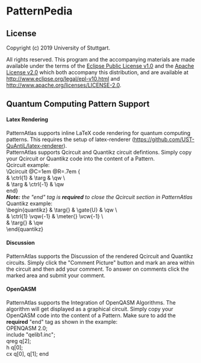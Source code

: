 # PatternPedia
## License

Copyright (c) 2019 University of Stuttgart.

All rights reserved. This program and the accompanying materials
are made available under the terms of the [Eclipse Public License v1.0]
and the [Apache License v2.0] which both accompany this distribution,
and are available at http://www.eclipse.org/legal/epl-v10.html
and http://www.apache.org/licenses/LICENSE-2.0.

[Apache License v2.0]: http://www.apache.org/licenses/LICENSE-2.0.html
[Eclipse Public License v1.0]: http://www.eclipse.org/legal/epl-v10.html

## Quantum Computing Pattern Support
#### Latex Rendering
PatternAtlas supports inline LaTeX code rendering for quantum computing patterns.
This requires the setup of latex-renderer (https://github.com/UST-QuAntiL/latex-renderer).  
PatternAtlas supports Qcircuit and Quantikz circuit defintions. 
Simply copy your Qcircuit or Quantikz code into the content of a Pattern.  
Qcircuit example:  
\Qcircuit @C=1em @R=.7em {  
  & \ctrl{1} & \targ & \qw \\  
  & \targ & \ctrl{-1} & \qw  
  end}    
  ***Note:** the "end" tag is __required__ to close the Qcircuit section in PatternAtlas*    
Quantikz example:  
 \begin{quantikz}
  & \targ{} & \gate{U} & \qw \\  
  & \ctrl{1} \vqw{-1} & \meter{} \vcw{-1} \\  
  & \targ{} & \qw  
  \end{quantikz}  

#### Discussion
PatternAtlas supports the Discussion of the rendered Qcircuit and Quantikz circuits. 
Simply click the "Comment Picture" button and mark an area within the circuit and then add your comment.
To answer on comments click the marked area and submit your comment.     

#### OpenQASM
PatternAtlas supports the Integration of OpenQASM Algorithms. The algorithm will get displayed as a graphical circuit.
Simply copy your OpenQASM code into the content of a Pattern. Make sure to add the __required__ "end" tag as shown in the example:  
OPENQASM 2.0;  
include "qelib1.inc";  
qreg q[2];  
h q[0];  
cx q[0], q[1]; end        




